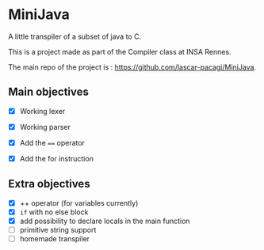 # MiniJava

A little transpiler of a subset of java to C.

This is a project made as part of the Compiler class at INSA Rennes.

The main repo of the project is : https://github.com/lascar-pacagi/MiniJava.

## Main objectives

- [x] Working lexer
- [x] Working parser
- [x] Add the `==` operator
- [x] Add the for instruction


## Extra objectives

- [x] ++ operator (for variables currently)
- [x] `if` with no else block
- [x] add possibility to declare locals in the main function
- [ ] primitive string support
- [ ] homemade transpiler
